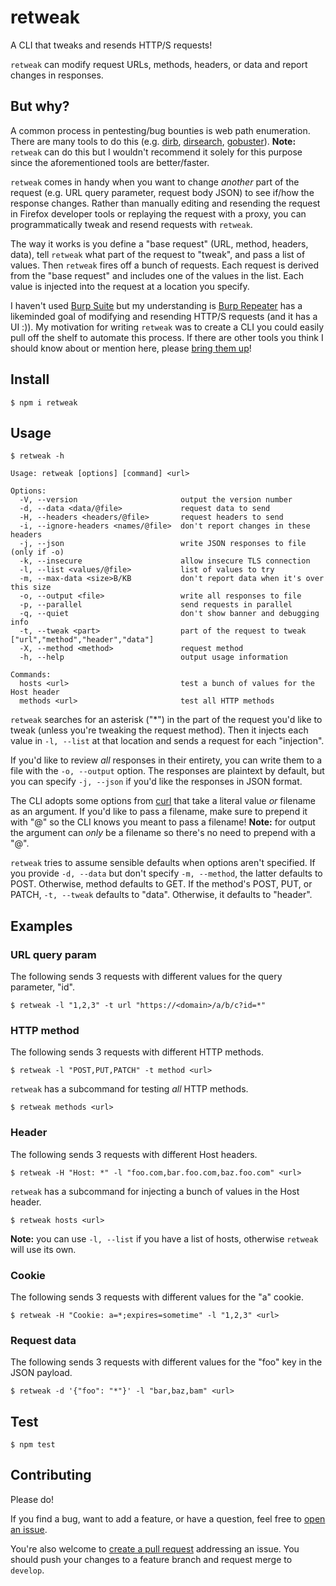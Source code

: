 # retweak

A CLI that tweaks and resends HTTP/S requests!

`retweak` can modify request URLs, methods, headers, or data and report changes in responses.

## But why?

A common process in pentesting/bug bounties is web path enumeration. There are many tools to do this (e.g. [dirb](http://dirb.sourceforge.net/), [dirsearch](https://github.com/maurosoria/dirsearch), [gobuster](https://github.com/OJ/gobuster)). **Note:** `retweak` can do this but I wouldn't recommend it solely for this purpose since the aforementioned tools are better/faster.

`retweak` comes in handy when you want to change *another* part of the request (e.g. URL query parameter, request body JSON) to see if/how the response changes. Rather than manually editing and resending the request in Firefox developer tools or replaying the request with a proxy, you can programmatically tweak and resend requests with `retweak`.

The way it works is you define a "base request" (URL, method, headers, data), tell `retweak` what part of the request to "tweak", and pass a list of values. Then `retweak` fires off a bunch of requests. Each request is derived from the "base request" and includes one of the values in the list. Each value is injected into the request at a location you specify.

I haven't used [Burp Suite](https://portswigger.net/burp) but my understanding is [Burp Repeater](https://portswigger.net/burp/documentation/desktop/tools/repeater) has a likeminded goal of modifying and resending HTTP/S requests (and it has a UI :)). My motivation for writing `retweak` was to create a CLI you could easily pull off the shelf to automate this process. If there are other tools you think I should know about or mention here, please [bring them up](#Contributing)!

## Install

`$ npm i retweak`

## Usage

`$ retweak -h`

```
Usage: retweak [options] [command] <url>

Options:
  -V, --version                       output the version number
  -d, --data <data/@file>             request data to send
  -H, --headers <headers/@file>       request headers to send
  -i, --ignore-headers <names/@file>  don't report changes in these headers
  -j, --json                          write JSON responses to file (only if -o)
  -k, --insecure                      allow insecure TLS connection
  -l, --list <values/@file>           list of values to try
  -m, --max-data <size>B/KB           don't report data when it's over this size
  -o, --output <file>                 write all responses to file
  -p, --parallel                      send requests in parallel
  -q, --quiet                         don't show banner and debugging info
  -t, --tweak <part>                  part of the request to tweak ["url","method","header","data"]
  -X, --method <method>               request method
  -h, --help                          output usage information

Commands:
  hosts <url>                         test a bunch of values for the Host header
  methods <url>                       test all HTTP methods
```

`retweak` searches for an asterisk ("\*") in the part of the request you'd like to tweak (unless you're tweaking the request method). Then it injects each value in `-l, --list` at that location and sends a request for each "injection".

If you'd like to review *all* responses in their entirety, you can write them to a file with the `-o, --output` option. The responses are plaintext by default, but you can specify `-j, --json` if you'd like the responses in JSON format.

The CLI adopts some options from [curl](https://curl.haxx.se/) that take a literal value *or* filename as an argument. If you'd like to pass a filename, make sure to prepend it with "@" so the CLI knows you meant to pass a filename! **Note:** for output the argument can *only* be a filename so there's no need to prepend with a "@".

`retweak` tries to assume sensible defaults when options aren't specified. If you provide `-d, --data` but don't specify `-m, --method`, the latter defaults to POST. Otherwise, method defaults to GET. If the method's POST, PUT, or PATCH, `-t, --tweak` defaults to "data". Otherwise, it defaults to "header".

## Examples

### URL query param

The following sends 3 requests with different values for the query parameter, "id".

```
$ retweak -l "1,2,3" -t url "https://<domain>/a/b/c?id=*"
```

### HTTP method

The following sends 3 requests with different HTTP methods.

```
$ retweak -l "POST,PUT,PATCH" -t method <url>
```

`retweak` has a subcommand for testing *all* HTTP methods.

```
$ retweak methods <url>
```

### Header

The following sends 3 requests with different Host headers.

```
$ retweak -H "Host: *" -l "foo.com,bar.foo.com,baz.foo.com" <url>
```

`retweak` has a subcommand for injecting a bunch of values in the Host header.

```
$ retweak hosts <url>
```

**Note:** you can use `-l, --list` if you have a list of hosts, otherwise `retweak` will use its own.

### Cookie

The following sends 3 requests with different values for the "a" cookie.

```
$ retweak -H "Cookie: a=*;expires=sometime" -l "1,2,3" <url>
```

### Request data

The following sends 3 requests with different values for the "foo" key in the JSON payload.

```
$ retweak -d '{"foo": "*"}' -l "bar,baz,bam" <url>
```

## Test

`$ npm test`

## Contributing

Please do!

If you find a bug, want to add a feature, or have a question, feel free to [open an issue](https://github.com/zbo14/retweak/issues/new).

You're also welcome to [create a pull request](https://github.com/zbo14/retweak/compare/develop...) addressing an issue. You should push your changes to a feature branch and request merge to `develop`.
